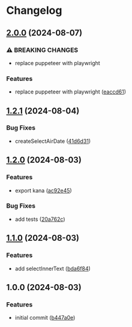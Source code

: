 # Changelog

## [2.0.0](https://github.com/media-data-hub/scraper/compare/v1.2.1...v2.0.0) (2024-08-07)


### ⚠ BREAKING CHANGES

* replace puppeteer with playwright

### Features

* replace puppeteer with playwright ([eaccd61](https://github.com/media-data-hub/scraper/commit/eaccd6117d27f7654c9c51fd2a4ff9088c7ee064))

## [1.2.1](https://github.com/media-data-hub/scraper/compare/v1.2.0...v1.2.1) (2024-08-04)


### Bug Fixes

* createSelectAirDate ([41d6d31](https://github.com/media-data-hub/scraper/commit/41d6d311fa6649d91d65e85ed87abbb49fb81eb4))

## [1.2.0](https://github.com/media-data-hub/scraper/compare/v1.1.0...v1.2.0) (2024-08-03)


### Features

* export kana ([ac92e45](https://github.com/media-data-hub/scraper/commit/ac92e45f3acc474962210e85e00c7877c0bd5b45))


### Bug Fixes

* add tests ([20a762c](https://github.com/media-data-hub/scraper/commit/20a762ccdea77c0600b9f0fd4cd71c5b47122242))

## [1.1.0](https://github.com/media-data-hub/scraper/compare/v1.0.0...v1.1.0) (2024-08-03)


### Features

* add selectInnerText ([bda6f84](https://github.com/media-data-hub/scraper/commit/bda6f84c100ecf1f5679e73c5d8892c613941f76))

## 1.0.0 (2024-08-03)


### Features

* initial commit ([b447a0e](https://github.com/media-data-hub/scraper/commit/b447a0e563454cb597afcb2cc4f8b385b01a3b58))
